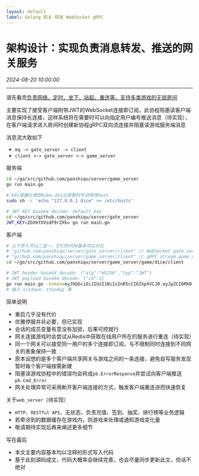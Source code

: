 ```yaml
---
layout: default
label: Golang 网关 转发 WebSocket gRPC
---
```


# 架构设计：实现负责消息转发、推送的网关服务
_2024-08-20 10:00:00_

* * *

请先看完[负责网络、定时、坐下、站起、重连等，支持多类游戏的无锁房间](092.html)

主要实现了接受客户端附带JWT的WebSocket连接即订阅，此协程阻塞读客户端消息保持长连接，这样系统将在需要时可以向指定用户编号推送消息（待实现），在客户端请求进入房间时创建新协程gRPC双向流连接并阻塞读游戏服务端消息

消息流大致如下
* `mq -> gate_server -> client`
* `client <-> gate_server <-> game_server`

服务端
```bash
cd ~/go/src/github.com/panshiqu/server/game_server
go run main.go

# k8s容器化借助kube-dns以前暂时手动修改host
sudo sh -c 'echo "127.0.0.1 dice" >> /etc/hosts'

# JWT_KEY base64 decode: default_key
cd ~/go/src/github.com/panshiqu/server/gate_server
JWT_KEY=ZGVmYXVsdF9rZXk= go run main.go
```

客户端
```bash
# 以下导入可以二选一，它们的代码基本可以对比
# "github.com/panshiqu/server/gate_server/client" // WebSocket gate_server
# "github.com/panshiqu/server/game_server/client" // gRPC stream game_server
cd ~/go/src/github.com/panshiqu/server/game_server/game/dice/client

# JWT header base64 decode: {"alg":"HS256","typ":"JWT"}
# JWT payload base64 decode: {"id":1}
go run main.go -token=eyJhbGciOiJIUzI1NiIsInR5cCI6IkpXVCJ9.eyJpZCI6MX0.teQ2o406CHCk91dbp2D3p6ErkfIOELXlyKTkgMiPUT8
# 输入 sitdown、standup 等
```

简单说明
* 重启几乎没有代价
* 优雅停服并非必要，但已实现
* 会话的成员变量有意没有加锁，后果可控就行
* 网关连接游戏时会尝试从Redis中获取在线用户所在的服务进行重连（待实现）
* 同一个网关可以接受同一用户的多个连接即订阅，与不限制同时连接到不同网关的表象保持一致
* 原本设想的是多个客户端共享网关与游戏之间的一条连接，避免自写服务发现暂时每个客户端按需新建
* 阻塞读游戏协程中的错误均会转成`pb.ErrorResponse`并尝试向客户端推送`pb.Cmd_Error`
* 网关处理异常可采用断开客户端连接的方式，触发客户端重连进而快速恢复

关于`web_server`（待实现）
* `HTTP`、`RESTful API`、无状态，负责充值、签到、抽奖、排行榜等业务逻辑
* 若牵涉到的数据缓存在游戏内，则游戏来处理或通知游戏变化量
* 敬请期待实现后再来阐述更多细节

写在最后
* 本文主要内容基本均以注释的形式写入代码
* 基于此刻源码成文，代码大概率会继续完善，也会尽量同步更新此文，但话不绝对
